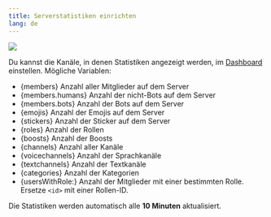 ```yaml
---
title: Serverstatistiken einrichten
lang: de
---
```


![](https://tomatenkuchen.eu/assets/images/stats_light.png)

Du kannst die Kanäle, in denen Statistiken angezeigt werden, im [Dashboard](https://tomatenkuchen.eu/dashboard) einstellen.
Mögliche Variablen:
* {members} Anzahl aller Mitglieder auf dem Server
* {members.humans} Anzahl der nicht-Bots auf dem Server
* {members.bots} Anzahl der Bots auf dem Server
* {emojis} Anzahl der Emojis auf dem Server
* {stickers} Anzahl der Sticker auf dem Server
* {roles} Anzahl der Rollen
* {boosts} Anzahl der Boosts
* {channels} Anzahl aller Kanäle
* {voicechannels} Anzahl der Sprachkanäle
* {textchannels} Anzahl der Textkanäle
* {categories} Anzahl der Kategorien
* {usersWithRole:<id>} Anzahl der Mitglieder mit einer bestimmten Rolle. Ersetze `<id>` mit einer Rollen-ID.

Die Statistiken werden automatisch alle **10 Minuten** aktualisiert.
